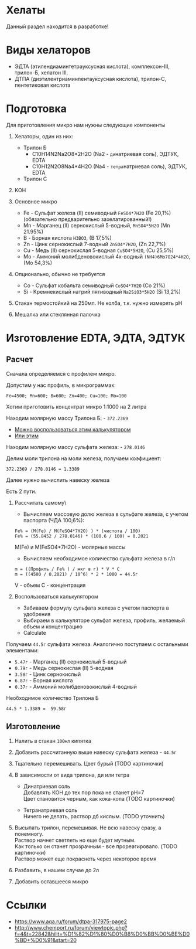 # Хелаты

Данный раздел находится в разработке!

# Виды хелаторов

* ЭДТА (этилендиаминтетрауксусная кислота), комплексон-III, трилон-Б, хелатон III.
* ДТПА (диэтилентриаминпентауксусная кислота), трилон-С, пентетиковая кислота

# Подготовка

Для приготовления микро нам нужны следующие компоненты

1) Хелаторы, один из них:
   - Трилон Б
      * C10H14N2Na2O8*2H2O (Na2 - `ди`натриевая соль), ЭДТУК, EDTA
      * C10H12N2O8Na4*4H2O (Na4 - `тетра`натриевая соль), ЭДТУК, EDTA
   - Трилон C
2) KOH
3) Основное микро
   * Fe - Сульфат железа (II) семиводный `FeSO4*7H2O` (Fe 20,1%) (обязательно предварительно захелатированный!)
   * Mn - Марганец (II) сернокислый 5-водный, `MnSO4*5H2O` (Mn 21.95%)
   * B - Борная кислота `H3BO3`, (B 17,5%)
   * Zn - Цинк сернокислый 7-водный `ZnSO4*7H2O`, (Zn 22,7%)
   * Cu - Медь (II) сернокислая 5-водная `CuSO4*5H2O`, (Cu 25,5%)
   * Mo - Аммоний молибденовокислый 4х-водный `(NH4)6Mo7O24*4H2O`, (Mo 54,3%)
4) Опционально, обычно не требуется
   * Co - Сульфат кобальта семиводный `CoSO4*7H2O` (Co 21%)
   * Si - Кремнекислый натрий пятиводный `Na2SiO3*5H2O` (Si 13,2%)

5) Стакан термостойкий на 250мл. Не колба, т.к. нужно измерять pH
6) Мешалка или стеклянная палочка

# Изготовление EDTA, ЭДТА, ЭДТУК
   
## Расчет

Сначала определяемся с профилем микро.

Допустим у наc профиль, в микрограммах:

`Fe=4500; Mn=600; B=600; Zn=400; Cu=100; Mo=100`

Хотим приготовить концентрат микро 1:1000 на 2 литра

Находим молярную массу Трилона Б: - `372.2369`

* [Можно воспользоваться этим калькулятором](https://apkawa.github.io/react-fertilizer-calculator/#/formula/C10H14N2Na2O8*2H2O/)
* [Или этим](https://ru.webqc.org/molecular-weight-of-C10H14N2Na2O8%2A2H2O.html)

Находим молярную массу сульфата железа: - `278.0146`

Делим моли трилона на моли железа, получаем коэфициент:

```
372.2369 / 278.0146 = 1.3389
```

Далее нужно вычислить навеску железа

Есть 2 пути.
1) Рассчитать самому\
   * Вычисляем массовую долю железа в сульфате железа, с учетом паспорта (ЧДА 100,6%):
   ``` 
   Fe% = (М(Fe) / M(FeSO4*7H2O) ) * (чистота / 100) 
   Fe% = (55.8452 / 278.0146) * (100.6 / 100) = 0.2021
   ```
   M(Fe) и M(FeSO4*7H2O) - молярные массы
   * Вычисляем необходимое количество сульфата железа в г/л
   ```
   m = ((Профиль / Fe% ) / мкг в г) * V * C
   m = ((4500 / 0.2021) / 10^6) * 2 * 1000 = 44.5г
   ```
   V - объем 
   C - концентрация
   

2) Воспользоваться калькулятором
   * Забиваем формулу сульфата железа с учетом паспорта в удобрения
   * Выбираем в калькуляторе сульфат железа, профиль, желаемый объем и концентрацию
   * Calculate
   
Получаем `44.5г` сульфата железа.
Аналогично поступаем с остальными элементами:
   * `5.47г` - Марганец (II) сернокислый 5-водный
   * `0.79г` - Медь сернокислая (II) 5-водная
   * `3.58г` - Цинк сернокислый
   * `6.87г` - Борная кислота
   * `0.37г` - Аммоний молибденовокислый 4-водный


Необходимое количество Трилона Б
```
44.5 * 1.3389 =  59.58г 
```


## Изготовление

1. Налить в стакан `100мл` кипятка
2. Добавить рассчитанную выше навеску сульфата железа - `44.5г`
3. Тщательно перемешивать. Цвет бурый (TODO картиночки)
4. В зависимости от вида трилона, ди или тетра
   * Динатриевая соль \
      Добавлять KOH до тех пор пока не станет pH=7\
      Цвет становится черным, как кока-кола (TODO картиночки)
      
   * Тетранатриевая соль \
      Ничего не делать, раствор дб кислым. (TODO уточнить)
     
5. Высыпать трилон, перемешивая. Не всю навеску сразу, а понемногу. \
   Раствор начнет светлеть но еще будет мутным. \
   Как только он станет прозрачным - все прореагировало. (TODO картиночки) \
   Раствор может еще покраснеть через некоторое время
   
6. Разбавить, в нашем случае до 2л
7. Добавить оставшееся микро


# Ссылки

* https://www.aqa.ru/forum/dtpa-317975-page2
* http://www.chemport.ru/forum/viewtopic.php?f=4&t=22842&hilit=%D1%82%D1%80%D0%B8%D0%BB%D0%BE%D0%BD+%D0%91&start=20
